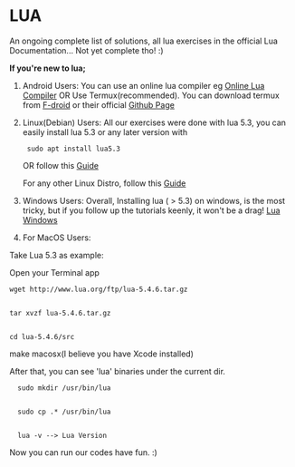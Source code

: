# LUA
An ongoing complete list of solutions, all lua exercises in the official Lua Documentation... Not yet complete tho! :)

  **If you're new to lua;**

1. Android Users: 
  You can use an online lua compiler eg  [Online Lua Compiler](https://www.tutorialspoint.com/execute_lua_online.php) OR Use Termux(recommended).
  You can download termux from [F-droid](https://f-droid.org/en/packages/com.termux/) or their official [Github Page](https://github.com/termux/termux-app/releases)
  
2. Linux(Debian) Users:
  All our exercises were done with lua 5.3, you can easily install lua 5.3 or any later version with 
  
        sudo apt install lua5.3
  
   OR follow this [Guide](https://www.tecmint.com/install-lua-in-centos-ubuntu-linux/)
  
   For any other Linux Distro, follow this [Guide](https://www.tecmint.com/install-lua-in-centos-ubuntu-linux/)

3. Windows Users:
   Overall, Installing lua ( > 5.3) on windows, is the most tricky, but if you follow up the tutorials keenly, it won't be a drag! [Lua Windows](https://gist.github.com/Egor-Skriptunoff/cb952f7eaf39b7b1bf739b818ece87cd)
   
4. For MacOS Users:
   
Take Lua 5.3 as example:

Open your Terminal app

    wget http://www.lua.org/ftp/lua-5.4.6.tar.gz      
    

    tar xvzf lua-5.4.6.tar.gz
    

    cd lua-5.4.6/src

make macosx(I believe you have Xcode installed)

After that, you can see 'lua' binaries under the current dir.

      sudo mkdir /usr/bin/lua
      

      sudo cp .* /usr/bin/lua
      

      lua -v --> Lua Version

Now you can run our codes have fun. :)

 
